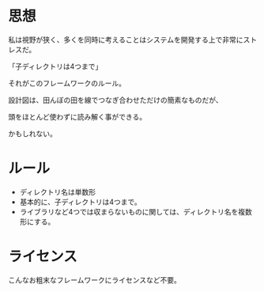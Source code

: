 # 思想
私は視野が狭く、多くを同時に考えることはシステムを開発する上で非常にストレスだ。


「子ディレクトリは4つまで」


それがこのフレームワークのルール。


設計図は、田んぼの田を線でつなぎ合わせただけの簡素なものだが、


頭をほとんど使わずに読み解く事ができる。


かもしれない。


# ルール
- ディレクトリ名は単数形
- 基本的に、子ディレクトリは4つまで。
- ライブラリなど4つでは収まらないものに関しては、ディレクトリ名を複数形にする。


# ライセンス
こんなお粗末なフレームワークにライセンスなど不要。
